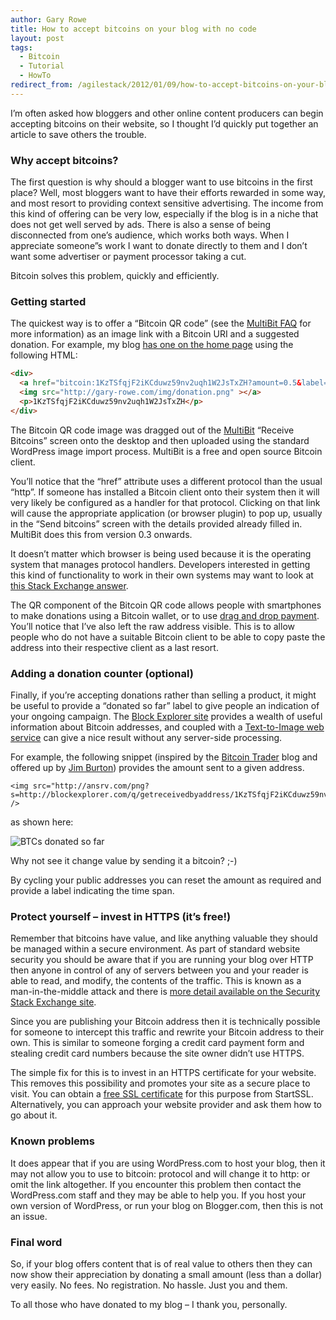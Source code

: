 ```yaml
---
author: Gary Rowe
title: How to accept bitcoins on your blog with no code
layout: post
tags:
  - Bitcoin
  - Tutorial
  - HowTo
redirect_from: /agilestack/2012/01/09/how-to-accept-bitcoins-on-your-blog-with-no-code/
---
```


I’m often asked how bloggers and other online content producers can begin accepting bitcoins on their website, so I thought I’d quickly put together an article to save others the trouble.

### Why accept bitcoins?

The first question is why should a blogger want to use bitcoins in the first place? Well, most bloggers want to have their efforts rewarded in some way, and most resort to providing context sensitive advertising. The income from this kind of offering can be very low, especially if the blog is in a niche that does not get well served by ads. There is also a sense of being disconnected from one’s audience, which works both ways. When I appreciate someone”s work I want to donate directly to them and I don’t want some advertiser or payment processor taking a cut.

Bitcoin solves this problem, quickly and efficiently.

### Getting started

The quickest way is to offer a “Bitcoin QR code” (see the [MultiBit FAQ][2] for more information) as an image link with a Bitcoin URI and a suggested donation. For example, my blog [has one on the home page](http://gary-rowe.com) using the following HTML:

```html
<div>
  <a href="bitcoin:1KzTSfqjF2iKCduwz59nv2uqh1W2JsTxZH?amount=0.5&label=Agile%20Stack">
  <img src="http://gary-rowe.com/img/donation.png" ></a>
  <p>1KzTSfqjF2iKCduwz59nv2uqh1W2JsTxZH</p>
</div>
```

The Bitcoin QR code image was dragged out of the [MultiBit][5] “Receive Bitcoins” screen onto the desktop and then uploaded using the standard WordPress image import process. MultiBit is a free and open source Bitcoin client.

You’ll notice that the “href” attribute uses a different protocol than the usual “http”. If someone has installed a Bitcoin client onto their system then it will very likely be configured as a handler for that protocol. Clicking on that link will cause the appropriate application (or browser plugin) to pop up, usually in the “Send bitcoins” screen with the details provided already filled in. MultiBit does this from version 0.3 onwards.

It doesn’t matter which browser is being used because it is the operating system that manages protocol handlers. Developers interested in getting this kind of functionality to work in their own systems may want to look at [this Stack Exchange answer][6].

The QR component of the Bitcoin QR code allows people with smartphones to make donations using a Bitcoin wallet, or to use [drag and drop payment][7]. You’ll notice that I’ve also left the raw address visible. This is to allow people who do not have a suitable Bitcoin client to be able to copy paste the address into their respective client as a last resort.

### Adding a donation counter (optional)

Finally, if you’re accepting donations rather than selling a product, it might be useful to provide a “donated so far” label to give people an indication of your ongoing campaign. The [Block Explorer site][8] provides a wealth of useful information about Bitcoin addresses, and coupled with a [Text-to-Image web service][9] can give a nice result without any server-side processing.

For example, the following snippet (inspired by the [Bitcoin Trader][10] blog and offered up by [Jim Burton][11]) provides the amount sent to a given address.

```text
<img src="http://ansrv.com/png?s=http://blockexplorer.com/q/getreceivedbyaddress/1KzTSfqjF2iKCduwz59nv2uqh1W2JsTxZH&amp;c=000000&amp;b=FFFFFF&amp;size=5" />
```

as shown here:

![BTCs donated so far][12]

Why not see it change value by sending it a bitcoin? ;-)

By cycling your public addresses you can reset the amount as required and provide a label indicating the time span.

### Protect yourself – invest in HTTPS (it’s free!)

Remember that bitcoins have value, and like anything valuable they should be managed within a secure environment. As part of standard website security you should be aware that if you are running your blog over HTTP then anyone in control of any of servers between you and your reader is able to read, and modify, the contents of the traffic. This is known as a man-in-the-middle attack and there is [more detail available on the Security Stack Exchange site][13].

Since you are publishing your Bitcoin address then it is technically possible for someone to intercept this traffic and rewrite your Bitcoin address to their own. This is similar to someone forging a credit card payment form and stealing credit card numbers because the site owner didn’t use HTTPS. 

The simple fix for this is to invest in an HTTPS certificate for your website. This removes this possibility and promotes your site as a secure place to visit. You can obtain a [free SSL certificate][14] for this purpose from StartSSL. Alternatively, you can approach your website provider and ask them how to go about it.

### Known problems

It does appear that if you are using WordPress.com to host your blog, then it may not allow you to use to bitcoin: protocol and will change it to http: or omit the link altogether. If you encounter this problem then contact the WordPress.com staff and they may be able to help you. If you host your own version of WordPress, or run your blog on Blogger.com, then this is not an issue.

### Final word

So, if your blog offers content that is of real value to others then they can now show their appreciation by donating a small amount (less than a dollar) very easily. No fees. No registration. No hassle. Just you and them.

To all those who have donated to my blog – I thank you, personally.

 [1]: https://twitter.com/share
 [2]: https://github.com/Multibit-Legacy/multibit-website-legacy/blob/develop/src/main/resources/views/html/en/faq.html "MultiBit FAQ"
 [3]: bitcoin:1KzTSfqjF2iKCduwz59nv2uqh1W2JsTxZH?amount=0.5&label=Agile%20Stack
 [4]: view-source:http://gary-rowe.com/agilestack/wp-content/uploads/2011/10/AgileStack-0.5BTC.jpg
 [5]: https://github.com/Multibit-Legacy "MultiBit download"
 [6]: http://stackoverflow.com/a/8679698/396747 "MultiBit protocol handler code"
 [7]: http://www.youtube.com/watch?v=LlFPYBYIayU "MultiBit drag and drop payment with bitcoin QR code"
 [8]: http://blockexplorer.com "Block Explorer"
 [9]: http://ansrv.com/png/?help "Ansrv PNG service"
 [10]: http://www.thebitcointrader.com/ "Bitcoin Trader"
 [11]: https://plus.google.com/104492169332623586657 "Jim Burton on Google+"
 [12]: http://ansrv.com/png?s=http://blockexplorer.com/q/getreceivedbyaddress/1KzTSfqjF2iKCduwz59nv2uqh1W2JsTxZH&c=000000&b=FFFFFF&size=5 "Donated so far"
 [13]: http://security.stackexchange.com/questions/12041/are-man-in-the-middle-attacks-extremely-rare
 [14]: http://www.startssl.com/
